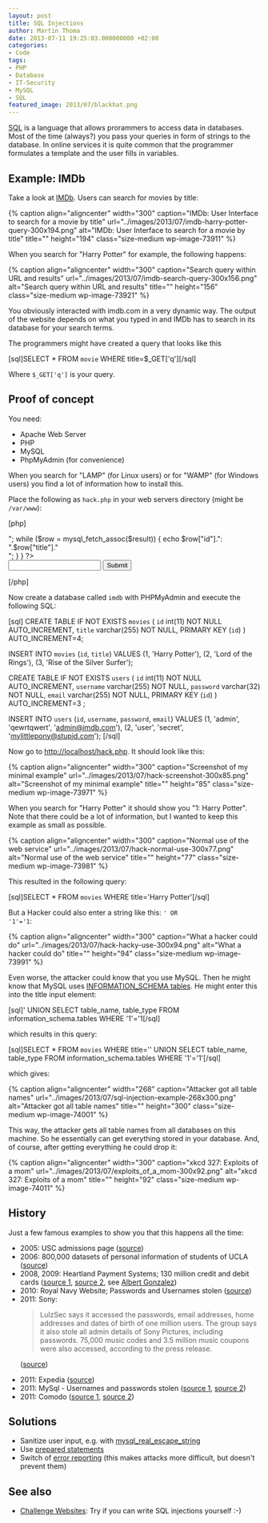 ```yaml
---
layout: post
title: SQL Injections
author: Martin Thoma
date: 2013-07-11 19:25:03.000000000 +02:00
categories:
- Code
tags:
- PHP
- Database
- IT-Security
- MySQL
- SQL
featured_image: 2013/07/blackhat.png
---
```

<abbr title="Structured Query Language">SQL</abbr> is a language that allows prorammers to access data in databases. Most of the time (always?) you pass your queries in form of strings to the database. In online services it is quite common that the programmer formulates a template and the user fills in variables. 

<h2>Example: IMDb</h2>
Take a look at <a href="http://www.imdb.com/">IMDb</a>. Users can search for movies by title:

{% caption align="aligncenter" width="300" caption="IMDb: User Interface to search for a movie by title" url="../images/2013/07/imdb-harry-potter-query-300x194.png" alt="IMDb: User Interface to search for a movie by title" title="" height="194" class="size-medium wp-image-73911" %}

When you search for "Harry Potter" for example, the following happens:

{% caption align="aligncenter" width="300" caption="Search query within URL and results" url="../images/2013/07/imdb-search-query-300x156.png" alt="Search query within URL and results" title="" height="156" class="size-medium wp-image-73921" %}

You obviously interacted with imdb.com in a very dynamic way. The output of the website depends on what you typed in and IMDb has to search in its database for your search terms.

The programmers might have created a query that looks like this

[sql]SELECT * FROM `movie` WHERE title=$_GET['q'][/sql]

Where <code>$_GET['q']</code> is your query.

<h2>Proof of concept</h2>
You need:
<ul>
  <li>Apache Web Server</li>
  <li>PHP</li>
  <li>MySQL</li>
  <li>PhpMyAdmin (for convenience)</li>
</ul>

When you search for "LAMP" (for Linux users) or for "WAMP" (for Windows users) you find a lot of information how to install this.

Place the following as <code>hack.php</code> in your web servers directory (might be <code>/var/www</code>):

[php]
<?
$mysqlhost = "localhost";
$mysqluser = "root";
$mysqlpwd = "asdfasdf";
$connection = mysql_connect($mysqlhost, $mysqluser, $mysqlpwd) or die
("Your connection string was wrong");
$db_selected = mysql_select_db('imdb', $connection);

$q = $_GET['q'];
if ($q != "") {
    $result = mysql_query("SELECT * FROM `movies` WHERE title='$q'");
    if (!$result) {
        die('MySQL query error: ' . mysql_error());
    }
    echo "Found ".mysql_num_rows($result)." movies:<br/>";
    while ($row = mysql_fetch_assoc($result)) {
        echo $row["id"].": ".$row["title"]."<br/>";
    }
}
?>

<form method="get" action="hack.php">
  <input type="text" name="q"/>
  <input type="submit" />
</form>
[/php]

Now create a database called <code>imdb</code> with PHPMyAdmin and execute the following SQL:

[sql]
CREATE TABLE IF NOT EXISTS `movies` (
  `id` int(11) NOT NULL AUTO_INCREMENT,
  `title` varchar(255) NOT NULL,
  PRIMARY KEY (`id`)
) AUTO_INCREMENT=4;

INSERT INTO `movies` (`id`, `title`) VALUES
(1, 'Harry Potter'),
(2, 'Lord of the Rings'),
(3, 'Rise of the Silver Surfer');

CREATE TABLE IF NOT EXISTS `users` (
  `id` int(11) NOT NULL AUTO_INCREMENT,
  `username` varchar(255) NOT NULL,
  `password` varchar(32) NOT NULL,
  `email` varchar(255) NOT NULL,
  PRIMARY KEY (`id`)
) AUTO_INCREMENT=3 ;

INSERT INTO `users` (`id`, `username`, `password`, `email`) VALUES
(1, 'admin', 'qewrtqwert', 'admin@imdb.com'),
(2, 'user', 'secret', 'mylittlepony@stupid.com');
[/sql]

Now go to <a href="http://localhost/hack.php">http://localhost/hack.php</a>. It should look like this:

{% caption align="aligncenter" width="300" caption="Screenshot of my minimal example" url="../images/2013/07/hack-screenshot-300x85.png" alt="Screenshot of my minimal example" title="" height="85" class="size-medium wp-image-73971" %}

When you search for "Harry Potter" it should show you "1: Harry Potter". Note that there could be a lot of information, but I wanted to keep this example as small as possible.

{% caption align="aligncenter" width="300" caption="Normal use of the web service" url="../images/2013/07/hack-normal-use-300x77.png" alt="Normal use of the web service" title="" height="77" class="size-medium wp-image-73981" %}

This resulted in the following query:

[sql]SELECT * FROM `movies` WHERE title='Harry Potter'[/sql]

But a Hacker could also enter a string like this: <code>' OR '1'='1</code>:

{% caption align="aligncenter" width="300" caption="What a hacker could do" url="../images/2013/07/hack-hacky-use-300x94.png" alt="What a hacker could do" title="" height="94" class="size-medium wp-image-73991" %}

Even worse, the attacker could know that you use MySQL. Then he might know that MySQL uses <a href="http://dev.mysql.com/doc/refman/5.1/en/information-schema.html">INFORMATION_SCHEMA tables</a>. He might enter this into the title input element:

[sql]' UNION SELECT table_name, table_type FROM information_schema.tables WHERE '1'='1[/sql]

which results in this query:

[sql]SELECT * FROM `movies` WHERE title='' UNION SELECT table_name, table_type FROM information_schema.tables WHERE '1'='1'[/sql]

which gives:

{% caption align="aligncenter" width="268" caption="Attacker got all table names" url="../images/2013/07/sql-injection-example-268x300.png" alt="Attacker got all table names" title="" height="300" class="size-medium wp-image-74001" %}

This way, the attacker gets all table names from all databases on this machine. So he essentially can get everything stored in your database. And, of course, after getting everything he could drop it:

{% caption align="aligncenter" width="300" caption="xkcd 327: Exploits of a mom" url="../images/2013/07/exploits_of_a_mom-300x92.png" alt="xkcd 327: Exploits of a mom" title="" height="92" class="size-medium wp-image-74011" %}

<h2>History</h2>
Just a few famous examples to show you that this happens all the time:

<ul>
  <li>2005: USC admissions page (<a href="http://www.theregister.co.uk/2005/07/06/usc_site_cracked/">source</a>)</li>
  <li>2006: 800,000 datasets of personal information of students of UCLA (<a href="http://www.schneier.com/blog/archives/2006/12/major_privacy_b_1.html">source</a>)</li>
  <li>2008, 2009: Heartland Payment Systems; 130 million credit and debit cards (<a href="http://www.zdnet.com/blog/government/gonzales-just-tip-of-iceberg-in-heartland-attack/5252">source 1</a>, <a href="http://www.computerworld.com.au/article/315418/sql_injection_attacks_led_massive_data_breaches/">source 2</a>, see <a href="http://en.wikipedia.org/wiki/Albert_Gonzalez">Albert Gonzalez</a>)</li>
  <li>2010: Royal Navy Website; Passwords and Usernames stolen (<a href="http://www.eweek.com/c/a/Security/Hacker-Hits-British-Navy-Website-With-SQL-Injection-Attack-108377/">source</a>)</li>
  <li>2011: Sony: 

<blockquote>LulzSec says it accessed the passwords, email addresses, home addresses and dates of birth of one million users. The group says it also stole all admin details of Sony Pictures, including passwords. 75,000 music codes and 3.5 million music coupons were also accessed, according to the press release.</blockquote>


(<a href="http://www.thewhir.com/web-hosting-news/hackers-attack-sony-pictures-with-single-sql-injection">source</a>)</li>
  <li>2011: Expedia (<a href="http://www.eweek.com/c/a/Security/Expedias-TripAdvisor-Member-Data-Stolen-in-Possible-SQL-Injection-Attack-522785/">source</a>)</li>
  <li>2011: MySql - Usernames and passwords stolen (<a href="http://www.infoworld.com/d/security/mysql-website-falls-victim-sql-injection-attack-155886">source 1</a>, <a href="http://seclists.org/fulldisclosure/2011/Mar/309">source 2</a>)</li>
  <li>2011: Comodo (<a href="http://www.infosecurity-magazine.com/view/18265/another-comodo-partner-attacked-using-sql-injection/">source 1</a>, <a href="http://www.heise.de/security/meldung/Erneut-Comodo-SSL-Registrar-gehackt-1250208.html">source 2</a>)</li>
</ul>


<h2>Solutions</h2>
<ul>
  <li>Sanitize user input, e.g. with <a href="http://de2.php.net/mysql_real_escape_string">mysql_real_escape_string</a></li>
  <li>Use <a href="http://php.net/manual/en/pdo.prepared-statements.php">prepared statements</a></li>
  <li>Switch of <a href="http://php.net/manual/en/function.error-reporting.php">error reporting</a> (this makes attacks more difficult, but doesn't prevent them)</li>
</ul>

<h2>See also</h2>
<ul>
  <li><a href="http://martin-thoma.com/challenge-websites/">Challenge Websites</a>: Try if you can write SQL injections yourself :-)</li>
</ul>
